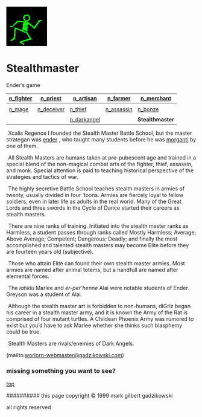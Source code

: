 ![dancer](assets/dancer.gif)

# Stealthmaster



 Ender’s game

|  [n_fighter](n_fighter.md)  |  [n_priest](n_priest.md)      |  [n_artisan](n_artisan.md)      |  [n_farmer](n_farmer.md)      |  [n_merchant](n_merchant.md)  | 
| --------------------------- | ----------------------------- | ------------------------------- | ----------------------------- | ----------------------------- | 
|                             |                               |                                 |                               |                               | 
|  [n_mage](n_mage.md)        |  [n_deceiver](n_deceiver.md)  |  [n_thief](n_thief.md)          |  [n_assassin](n_assassin.md)  |  [n_bonze](n_bonze.md)        | 
|                             |                               |                                 |                               |                               | 
|                             |                               |  [n_darkangel](n_darkangel.md)  |                               | **Stealthmaster**             | 

 





 

 ![xparent](assets/xparent.gif)  Xcalis Regence I founded the Stealth Master Battle School, but the master strategan was  [ender](ender.md) , who taught many students before he was  [morganti](morganti.md)  by one of them. 

 ![xparent](assets/xparent.gif)  All Stealth Masters are humans taken at pre-pubescent age and trained in a special blend of the non-magical combat arts of the fighter, thief, assassin, and monk. Special attention is paid to teaching historical perspective of the strategies and tactics of war. 

 ![xparent](assets/xparent.gif)  The highly secretive Battle School teaches stealth masters in armies of twenty, usually divided in four ’toons. Armies are fiercely loyal to fellow soldiers, even in later life as adults in the real world. Many of the Great Lords and three swords in the Cycle of Dance started their careers as stealth masters. 

 ![xparent](assets/xparent.gif)  There are nine ranks of training. Initiated into the stealth master ranks as Harmless, a student passes through ranks called Mostly Harmless; Average; Above Average; Competent; Dangerous; Deadly; and finally the most accomplished and talented stealth masters may become Elite before they are fourteen years old (subjective). 

 ![xparent](assets/xparent.gif)  Those who attain Elite can found their own stealth master armies. Most armies are named after animal totems, but a handfull are named after elemental forces. 

 ![xparent](assets/xparent.gif)  The *iahklu* Marlee and *er-per’henne* Alai were notable students of Ender. Greyson was a student of Alai. 

 ![xparent](assets/xparent.gif)  Although the stealth master art is forbidden to non-humans, diGriz began his career in a stealth master army, and it is known the Army of the Rat is comprised of four mutant turtles. A Childean Phoenix Army was rumored to exist but you’d have to ask Marlee whether she thinks such blasphemy could be true. 

 ![xparent](assets/xparent.gif)  Stealth Masters are rivals/enemies of Dark Angels. 

 (mailto:worlorn-webmaster@gadzikowski.com) 

 
### missing something you want to see?



 [top](#top) 

 
########## this page copyright © 1999 mark gilbert gadzikowski

 all rights reserved